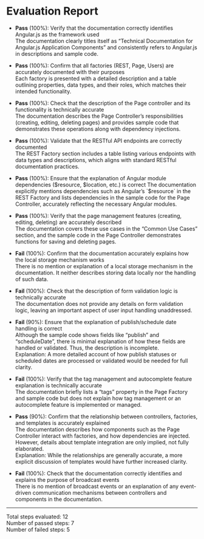 # Evaluation Report

- **Pass** (100%): Verify that the documentation correctly identifies Angular.js as the framework used  
  The documentation clearly titles itself as “Technical Documentation for Angular.js Application Components” and consistently refers to Angular.js in descriptions and sample code.

- **Pass** (100%): Confirm that all factories (REST, Page, Users) are accurately documented with their purposes  
  Each factory is presented with a detailed description and a table outlining properties, data types, and their roles, which matches their intended functionality.

- **Pass** (100%): Check that the description of the Page controller and its functionality is technically accurate  
  The documentation describes the Page Controller’s responsibilities (creating, editing, deleting pages) and provides sample code that demonstrates these operations along with dependency injections.

- **Pass** (100%): Validate that the RESTful API endpoints are correctly documented  
  The REST Factory section includes a table listing various endpoints with data types and descriptions, which aligns with standard RESTful documentation practices.

- **Pass** (100%): Ensure that the explanation of Angular module dependencies ($resource, $location, etc.) is correct  
  The documentation explicitly mentions dependencies such as Angular’s `$resource` in the REST Factory and lists dependencies in the sample code for the Page Controller, accurately reflecting the necessary Angular modules.

- **Pass** (100%): Verify that the page management features (creating, editing, deleting) are accurately described  
  The documentation covers these use cases in the “Common Use Cases” section, and the sample code in the Page Controller demonstrates functions for saving and deleting pages.

- **Fail** (100%): Confirm that the documentation accurately explains how the local storage mechanism works  
  There is no mention or explanation of a local storage mechanism in the documentation. It neither describes storing data locally nor the handling of such data.

- **Fail** (100%): Check that the description of form validation logic is technically accurate  
  The documentation does not provide any details on form validation logic, leaving an important aspect of user input handling unaddressed.

- **Fail** (90%): Ensure that the explanation of publish/schedule date handling is correct  
  Although the sample code shows fields like “publish” and “scheduleDate”, there is minimal explanation of how these fields are handled or validated. Thus, the description is incomplete.  
  Explanation: A more detailed account of how publish statuses or scheduled dates are processed or validated would be needed for full clarity.

- **Fail** (100%): Verify that the tag management and autocomplete feature explanation is technically accurate  
  The documentation briefly lists a “tags” property in the Page Factory and sample code but does not explain how tag management or an autocomplete feature is implemented or managed.

- **Pass** (90%): Confirm that the relationship between controllers, factories, and templates is accurately explained  
  The documentation describes how components such as the Page Controller interact with factories, and how dependencies are injected. However, details about template integration are only implied, not fully elaborated.  
  Explanation: While the relationships are generally accurate, a more explicit discussion of templates would have further increased clarity.

- **Fail** (100%): Check that the documentation correctly identifies and explains the purpose of broadcast events  
  There is no mention of broadcast events or an explanation of any event-driven communication mechanisms between controllers and components in the documentation.

---

Total steps evaluated: 12  
Number of passed steps: 7  
Number of failed steps: 5